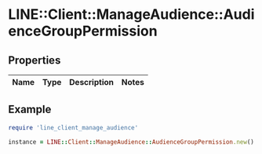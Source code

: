 # LINE::Client::ManageAudience::AudienceGroupPermission

## Properties

| Name | Type | Description | Notes |
| ---- | ---- | ----------- | ----- |

## Example

```ruby
require 'line_client_manage_audience'

instance = LINE::Client::ManageAudience::AudienceGroupPermission.new()
```

